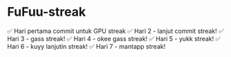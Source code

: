 # FuFuu-streak
✅ Hari pertama commit untuk GPU streak
✅ Hari 2 - lanjut commit streak!
✅ Hari 3 - gass streak!
✅ Hari 4 - okee gass streak!
✅ Hari 5 - yukk streak!
✅ Hari 6 - kuyy lanjutin streak!
✅ Hari 7 - mantapp streak!
